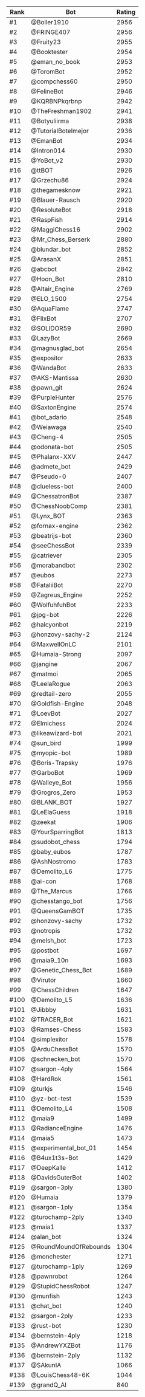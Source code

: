 Rank|Bot|Rating
---|---|---
#1|@Boller1910|2956
#2|@FRINGE407|2956
#3|@Fruity23|2955
#4|@Booktester|2954
#5|@eman_no_book|2953
#6|@ToromBot|2952
#7|@compchess60|2950
#8|@FelineBot|2946
#9|@KQRBNPkqrbnp|2942
#10|@TheFreshman1902|2941
#11|@Botyuliirma|2938
#12|@TutorialBotelmejor|2936
#13|@EmanBot|2934
#14|@Intron014|2930
#15|@YoBot_v2|2930
#16|@ttBOT|2926
#17|@Grzechu86|2924
#18|@thegamesknow|2921
#19|@Blauer-Rausch|2920
#20|@ResoluteBot|2918
#21|@RaspFish|2914
#22|@MaggiChess16|2902
#23|@Mr_Chess_Berserk|2880
#24|@blundar_bot|2852
#25|@ArasanX|2851
#26|@abcbot|2842
#27|@Hoon_Bot|2810
#28|@Altair_Engine|2769
#29|@ELO_1500|2754
#30|@AquaFlame|2747
#31|@FlixBot|2707
#32|@SOLIDOR59|2690
#33|@LazyBot|2669
#34|@magnusglad_bot|2654
#35|@expositor|2633
#36|@WandaBot|2633
#37|@AKS-Mantissa|2630
#38|@pawn_git|2624
#39|@PurpleHunter|2576
#40|@SaxtonEngine|2574
#41|@bot_adario|2548
#42|@Weiawaga|2540
#43|@Cheng-4|2505
#44|@odonata-bot|2505
#45|@Phalanx-XXV|2447
#46|@admete_bot|2429
#47|@Pseudo-0|2407
#48|@clueless-bot|2400
#49|@ChessatronBot|2387
#50|@ChessNoobComp|2381
#51|@Lynx_BOT|2363
#52|@fornax-engine|2362
#53|@beatrijs-bot|2360
#54|@seeChessBot|2339
#55|@catriever|2305
#56|@morabandbot|2302
#57|@eubos|2273
#58|@FataliiBot|2270
#59|@Zagreus_Engine|2252
#60|@WolfuhfuhBot|2233
#61|@jpg-bot|2226
#62|@halcyonbot|2219
#63|@honzovy-sachy-2|2124
#64|@MaxwellOnLC|2101
#65|@Humaia-Strong|2097
#66|@jangine|2067
#67|@matmoi|2065
#68|@LeelaRogue|2063
#69|@redtail-zero|2055
#70|@Goldfish-Engine|2048
#71|@LoevBot|2027
#72|@Elmichess|2024
#73|@likeawizard-bot|2021
#74|@sun_bird|1999
#75|@myopic-bot|1989
#76|@Boris-Trapsky|1976
#77|@GarboBot|1969
#78|@Walleye_Bot|1956
#79|@Grogros_Zero|1953
#80|@BLANK_BOT|1927
#81|@LeElaGuess|1918
#82|@zeekat|1906
#83|@YourSparringBot|1813
#84|@sudobot_chess|1794
#85|@baby_eubos|1787
#86|@AshNostromo|1783
#87|@Demolito_L6|1775
#88|@ai-con|1768
#89|@The_Marcus|1766
#90|@chesstango_bot|1756
#91|@QueensGamBOT|1735
#92|@honzovy-sachy|1732
#93|@notropis|1732
#94|@melsh_bot|1723
#95|@postbot|1697
#96|@maia9_10n|1693
#97|@Genetic_Chess_Bot|1689
#98|@Virutor|1660
#99|@ChessChildren|1647
#100|@Demolito_L5|1636
#101|@Jibbby|1631
#102|@TRACER_Bot|1621
#103|@Ramses-Chess|1583
#104|@simplexitor|1578
#105|@ArduChessBot|1570
#106|@schnecken_bot|1570
#107|@sargon-4ply|1564
#108|@HardRok|1561
#109|@turkjs|1546
#110|@yz-bot-test|1539
#111|@Demolito_L4|1508
#112|@maia9|1499
#113|@RadianceEngine|1476
#114|@maia5|1473
#115|@experimental_bot_01|1454
#116|@B4ux1t3s-Bot|1429
#117|@DeepKalle|1412
#118|@DavidsGuterBot|1402
#119|@sargon-3ply|1380
#120|@Humaia|1379
#121|@sargon-1ply|1354
#122|@turochamp-2ply|1340
#123|@maia1|1337
#124|@alan_bot|1324
#125|@RoundMoundOfRebounds|1304
#126|@monchester|1271
#127|@turochamp-1ply|1269
#128|@pawnrobot|1264
#129|@StupidChessRobot|1247
#130|@munfish|1243
#131|@chat_bot|1240
#132|@sargon-2ply|1233
#133|@rust-bot|1230
#134|@bernstein-4ply|1218
#135|@AndrewYXZBot|1176
#136|@bernstein-2ply|1132
#137|@SAkunIA|1066
#138|@LouisChess48-6K|1044
#139|@grandQ_AI|840
